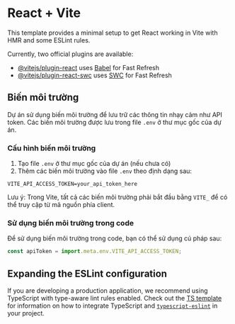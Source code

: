 # React + Vite

This template provides a minimal setup to get React working in Vite with HMR and some ESLint rules.

Currently, two official plugins are available:

- [@vitejs/plugin-react](https://github.com/vitejs/vite-plugin-react/blob/main/packages/plugin-react) uses [Babel](https://babeljs.io/) for Fast Refresh
- [@vitejs/plugin-react-swc](https://github.com/vitejs/vite-plugin-react/blob/main/packages/plugin-react-swc) uses [SWC](https://swc.rs/) for Fast Refresh

## Biến môi trường

Dự án sử dụng biến môi trường để lưu trữ các thông tin nhạy cảm như API token. Các biến môi trường được lưu trong file `.env` ở thư mục gốc của dự án.

### Cấu hình biến môi trường

1. Tạo file `.env` ở thư mục gốc của dự án (nếu chưa có)
2. Thêm các biến môi trường vào file `.env` theo định dạng sau:

```
VITE_API_ACCESS_TOKEN=your_api_token_here
```

Lưu ý: Trong Vite, tất cả các biến môi trường phải bắt đầu bằng `VITE_` để có thể truy cập từ mã nguồn phía client.

### Sử dụng biến môi trường trong code

Để sử dụng biến môi trường trong code, bạn có thể sử dụng cú pháp sau:

```javascript
const apiToken = import.meta.env.VITE_API_ACCESS_TOKEN;
```

## Expanding the ESLint configuration

If you are developing a production application, we recommend using TypeScript with type-aware lint rules enabled. Check out the [TS template](https://github.com/vitejs/vite/tree/main/packages/create-vite/template-react-ts) for information on how to integrate TypeScript and [`typescript-eslint`](https://typescript-eslint.io) in your project.
